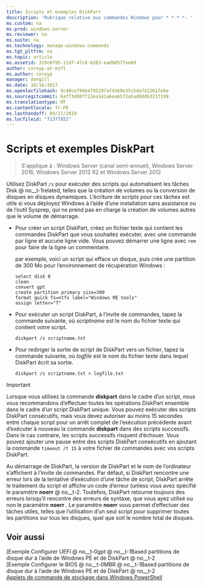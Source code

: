 ```yaml
---
title: Scripts et exemples DiskPart
description: 'Rubrique relative aux commandes Windows pour * * * *- '
ms.custom: na
ms.prod: windows-server
ms.reviewer: na
ms.suite: na
ms.technology: manage-windows-commands
ms.tgt_pltfrm: na
ms.topic: article
ms.assetid: 319c0795-11df-47c8-b203-eadb0577ee0d
author: coreyp-at-msft
ms.author: coreyp
manager: dongill
ms.date: 10/16/2017
ms.openlocfilehash: 9c40ce79664795297af4369e35cbda7422617e6e
ms.sourcegitcommit: 6aff3d88ff22ea141a6ea6572a5ad8dd6321f199
ms.translationtype: MT
ms.contentlocale: fr-FR
ms.lasthandoff: 09/27/2019
ms.locfileid: "71377852"
---
```

# <a name="diskpart-scripts-and-examples"></a>Scripts et exemples DiskPart

>S'applique à : Windows Server (canal semi-annuel), Windows Server 2016, Windows Server 2012 R2 et Windows Server 2012

Utilisez DiskPart `/s` pour exécuter des scripts qui automatisent les tâches Disk @ no__t-1related, telles que la création de volumes ou la conversion de disques en disques dynamiques. L’écriture de scripts pour ces tâches est utile si vous déployez Windows à l’aide d’une installation sans assistance ou de l’outil Sysprep, qui ne prend pas en charge la création de volumes autres que le volume de démarrage.  
  
-   Pour créer un script DiskPart, créez un fichier texte qui contient les commandes DiskPart que vous souhaitez exécuter, avec une commande par ligne et aucune ligne vide. Vous pouvez démarrer une ligne avec `rem` pour faire de la ligne un commentaire.  
  
    par exemple, voici un script qui efface un disque, puis crée une partition de 300 Mo pour l’environnement de récupération Windows :  
  
    ```  
    select disk 0  
    clean  
    convert gpt  
    create partition primary size=300  
    format quick fs=ntfs label="Windows RE tools"  
    assign letter="T"  
    ```  
  
-   Pour exécuter un script DiskPart, à l’invite de commandes, tapez la commande suivante, où *scriptname* est le nom du fichier texte qui contient votre script.  
  
    ```  
    diskpart /s scriptname.txt  
    ```  
  
-   Pour rediriger la sortie de script de DiskPart vers un fichier, tapez la commande suivante, où *logfile* est le nom du fichier texte dans lequel DiskPart écrit sa sortie.  
  
    ```  
    diskpart /s scriptname.txt > logfile.txt  
    ```  
  
> [!IMPORTANT]  
> Lorsque vous utilisez la commande **diskpart** dans le cadre d’un script, nous vous recommandons d’effectuer toutes les opérations DiskPart ensemble dans le cadre d’un script DiskPart unique. Vous pouvez exécuter des scripts DiskPart consécutifs, mais vous devez autoriser au moins 15 secondes entre chaque script pour un arrêt complet de l’exécution précédente avant d’exécuter à nouveau la commande **diskpart** dans des scripts successifs. Dans le cas contraire, les scripts successifs risquent d’échouer. Vous pouvez ajouter une pause entre des scripts DiskPart consécutifs en ajoutant la commande `timeout /t 15` à votre fichier de commandes avec vos scripts DiskPart.  
  
Au démarrage de DiskPart, la version de DiskPart et le nom de l’ordinateur s’affichent à l’invite de commandes. Par défaut, si DiskPart rencontre une erreur lors de la tentative d’exécution d’une tâche de script, DiskPart arrête le traitement du script et affiche un code d’erreur \(unless vous avez spécifié le paramètre **noerr** @ no__t-2. Toutefois, DiskPart retourne toujours des erreurs lorsqu’il rencontre des erreurs de syntaxe, que vous ayez utilisé ou non le paramètre **noerr** . Le paramètre **noerr** vous permet d’effectuer des tâches utiles, telles que l’utilisation d’un seul script pour supprimer toutes les partitions sur tous les disques, quel que soit le nombre total de disques.  
  
## <a name="see-also"></a>Voir aussi  
[Exemple Configurer UEFI @ no__t-0gpt @ no__t-1Based partitions de disque dur à l’aide de Windows PE et de DiskPart @ no__t-2  
[Exemple Configurer le BIOS @ no__t-0MBR @ no__t-1Based partitions de disque dur à l’aide de Windows PE et de DiskPart @ no__t-2  
[Applets de commande de stockage dans Windows PowerShell](https://technet.microsoft.com/library/hh848705.aspx)  
  

